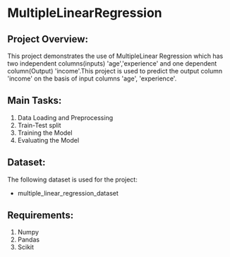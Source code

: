 # MultipleLinearRegression

## Project Overview:

This project demonstrates the use of MultipleLinear Regression which has two independent columns(inputs) 'age','experience' and one dependent column(Output) 'income'.This project is used to predict the output column 'income' on the basis of input columns 'age', 'experience'.

## Main Tasks:

1. Data Loading and Preprocessing
2. Train-Test split
3. Training the Model
4. Evaluating the Model

## Dataset:

The following dataset is used for the project:
* multiple_linear_regression_dataset

## Requirements:

1. Numpy
2. Pandas
3. Scikit
